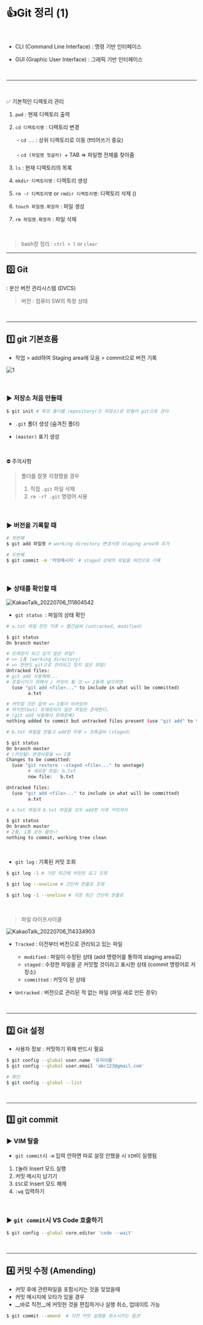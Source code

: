 # 	👍Git 정리 (1)

​    

- CLI (Command Line Interface) : 명령 기반 인터페이스

- GUI (Graphic User Interface) : 그래픽 기반 인터페이스

  ​    

---

​    

✅ 기본적인 디렉토리 관리

1. `pwd` : 현재 디렉토리 출력

2. `cd 디렉토리명` : 디렉토리 변경

   ​	- `cd ..` : 상위 디렉토리로 이동 (❗띄어쓰기 중요)

   ​	- `cd (파일명 첫글자) `+ TAB => 파일명 전체를 찾아줌

3.  `ls` : 현재 디렉토리의 목록

4.  `mkdir 디렉토리명` : 디렉토리 생성

5.  `rm -r 디렉토리명`  or `rmdir 디렉토리명`: 디렉토리 삭제 ()

6. `touch 파일명.확장자` : 파일 생성

7. `rm 파일명.확장자` : 파일 삭제

   ​    

> bash창 정리 : `ctrl + l` or `clear`  



---

## 0️⃣ Git

: 분산 버전 관리시스템 (DVCS)

> 버전 : 컴퓨터 SW의 특정 상태

​    

---

## 1️⃣ git 기본흐름

- 작업 > add하여 Staging area에 모음 > commit으로 버전 기록 

![1](Git(1).assets/KakaoTalk_20220706_110959410.jpg)

​    

### ▶️ 저장소 처음 만들때

```bash
$ git init # 특정 폴더를 repository(깃 저장소)로 만들어 git으로 관리
```

- `.git` 폴더 생성 (숨겨진 폴더)

- `(master)` 표기 생성 

​    

⛔ 주의사항

> 폴더를 잘못 지정했을 경우 
>
> 1. 직접 `.git` 파일 삭제 
> 2. `rm -rf .git` 명령어 사용

​    

### ▶️ 버전을 기록할 때

```bash
# 첫번째
$ git add 파일명 # working directory 변경사항 staging area에 추가
```

```bash
# 두번째
$ git commit -m '커밋메시지' # staged 상태의 파일을 버전으로 기록
```

​    

### ▶️ 상태를 확인할 때


![KakaoTalk_20220706_111804542](Git(1).assets/KakaoTalk_20220706_111804542.jpg)

- `git status `:  파일의 상태 확인

```bash
# a.txt 파일 만든 직후 > 빨간글씨 (untracked, modified)

$ git status
On branch master

# 트래킹이 되고 있지 않은 파일?
# => 1통 (working directory)
# => 한번도 git으로 관리되고 있지 않은 파일!
Untracked files:
# git add 사용해봐...
# 포함시키기 위해서 / 커밋이 될 것 => 2통에 넣으려면
  (use "git add <file>..." to include in what will be committed)
        a.txt

# 커밋할 것은 없어 => 2통이 비어있어
# 하지만(but) 트래킹되지 않은 파일은 존재한다. 
# (git add 사용해서 트래킹해)
nothing added to commit but untracked files present (use "git add" to track)
```

```bash
# b.txt 파일을 만들고 add한 이후 > 초록글씨 (staged)

$ git status
On branch master
# (커밋될) 변경사항들 => 2통
Changes to be committed:
  (use "git restore --staged <file>..." to unstage)
  		# 새로운 파일: b.txt
        new file:   b.txt

Untracked files:
  (use "git add <file>..." to include in what will be committed)
        a.txt
```

````bash
# a.txt 파일과 b.txt 파일을 모두 add한 이후 커밋까지

$ git status
On branch master
# 2통, 1통 모두 클린~!
nothing to commit, working tree clean
````

​    

- `git log` : 기록된 커밋 조회

```bash
$ git log -1 # 가장 최근에 커밋된 로그 조회

$ git log --oneline # 간단히 한줄로 조회

$ git log -1 --oneline # 가장 최근 간단히 한줄로
```

​    

> 파일 라이프사이클

![KakaoTalk_20220706_114334903](Git(1).assets/KakaoTalk_20220706_114334903.jpg)

- `Tracked` : 이전부터 버전으로 관리되고 있는 파일
  - `modified` : 파일이 수정된 상태 (add 명령어를 통하여 staging area로)
  - `staged` : 수정한 파일을 곧 커밋할 것이라고 표시한 상태 (commit 명령어로 저장소) 
  - `committed` : 커밋이 된 상태

- `Untracked` : 버전으로 관리된 적 없는 파일 (파일 새로 만든 경우)

​    

---

## 2️⃣ Git 설정

- 사용자 정보 : 커밋하기 위해 반드시 필요

```bash
$ git config --global user.name '유저이름'
$ git config --global user.email 'abc123@gmail.com'

# 확인
$ git config --global --list
```

​    

---

## 3️⃣ git commit

### ▶️ VIM 탈출

- `git commit`시 `-m` 입력 안하면 따로 설정 안했을 시 `VIM`이 실행됨

1. `I`눌러 Insert 모드 실행
2. 커밋 메시지 남기기
3. `ESC`로 Insert 모드 해제
4. `:wq` 입력하기

​     

### ▶️ `git commit`시 VS Code 호출하기

```bash
$ git config --global core.editor 'code --wait'
```

​    

---

## 4️⃣ 커밋 수정 (Amending)

- 커밋 후에 관련파일을 포함시키는 것을 잊었을때
- 커밋 메시지에 오타가 있을 경우
- __바로 직전__에 커밋한 것을 편집하거나 실행 취소, 업데이트 가능

````bash
$ git commit --amend  # 이전 커밋 실행을 취소시키는 옵션
````



 
